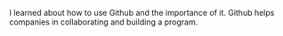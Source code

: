 I learned about how to use Github and the importance of it.
Github helps companies in collaborating and building a program.